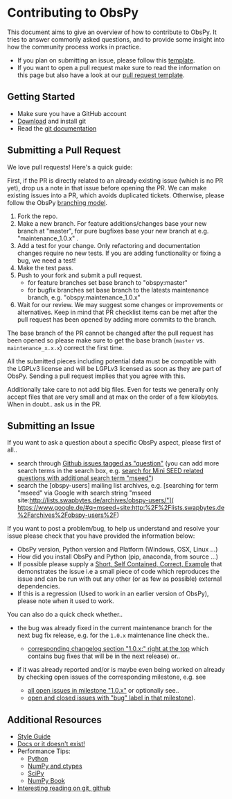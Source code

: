 # Contributing to ObsPy

This document aims to give an overview of how to contribute to ObsPy. It tries
to answer commonly asked questions, and to provide some insight into how the
community process works in practice.

* If you plan on submitting an issue, please follow this [template](https://github.com/obspy/obspy/blob/master/.github/ISSUE_TEMPLATE.md).
* If you want to open a pull request make sure to read the information on this page but also have a look at our [pull request template](https://github.com/obspy/obspy/blob/master/.github/PULL_REQUEST_TEMPLATE.md).

## Getting Started

 * Make sure you have a GitHub account
 * [Download](https://git-scm.com/downloads) and install git
 * Read the [git documentation](https://git-scm.com/book/en/Git-Basics)

## Submitting a Pull Request

We love pull requests! Here's a quick guide:

First, if the PR is directly related to an already existing issue (which is no PR yet), drop us a note in that issue before opening the PR. We can make existing issues into a PR, which avoids duplicated tickets. Otherwise, please follow the ObsPy [branching model](https://github.com/obspy/obspy/wiki/ObsPy-Git-Branching-Model).

 1. Fork the repo.
 2. Make a new branch. For feature additions/changes base your new branch at "master", for pure bugfixes base your new branch at e.g. "maintenance_1.0.x" .
 3. Add a test for your change. Only refactoring and documentation changes require no new tests. If you are adding functionality or fixing a bug, we need a test!
 4. Make the test pass.
 5. Push to your fork and submit a pull request.
    - for feature branches set base branch to "obspy:master"
    - for bugfix branches set base branch to the latests maintenance branch, e.g. "obspy:maintenance_1.0.x"
 6. Wait for our review. We may suggest some changes or improvements or alternatives. Keep in mind that PR checklist items can be met after the pull request has been opened by adding more commits to the branch.

The base branch of the PR cannot be changed after the pull request has been opened so please make sure to get the base branch (`master` vs. `maintenance_x.x.x`) correct the first time.

All the submitted pieces including potential data must be compatible with the LGPLv3 license and will be LGPLv3 licensed as soon as they are part of ObsPy. Sending a pull request implies that you agree with this.

Additionally take care to not add big files. Even for tests we generally only accept files that are very small and at max on the order of a few kilobytes. When in doubt.. ask us in the PR.

## Submitting an Issue

If you want to ask a question about a specific ObsPy aspect, please first of all..

 * search through [Github issues tagged as "question"](https://github.com/obspy/obspy/issues?q=label%3Aquestion)
   (you can add more search terms in the search box, e.g.
   [search for Mini SEED related questions with additional search term "mseed"](
    https://github.com/obspy/obspy/issues?utf8=%E2%9C%93&q=label%3Aquestion+mseed))
 * search the [obspy-users] mailing list archives, e.g.
   [searching for term "mseed" via Google with search string "mseed site:http://lists.swapbytes.de/archives/obspy-users/"](
    https://www.google.de/#q=mseed+site:http:%2F%2Flists.swapbytes.de%2Farchives%2Fobspy-users%2F)

If you want to post a problem/bug, to help us understand and resolve your issue
please check that you have provided the information below:

*  ObsPy version, Python version and Platform (Windows, OSX, Linux ...)
*  How did you install ObsPy and Python (pip, anaconda, from source ...)
*  If possible please supply a [Short, Self Contained, Correct, Example](http://sscce.org/)
      that demonstrates the issue i.e a small piece of code which reproduces
      the issue and can be run with out any other (or as few as possible)
      external dependencies.
*  If this is a regression (Used to work in an earlier version of ObsPy),
      please note when it used to work.

You can also do a quick check whether..

 * the bug was already fixed in the current maintenance branch for the next bug
   fix release, e.g. for the `1.0.x` maintenance line check the..

   * [corresponding changelog section "1.0.x:" right at the top](
      https://github.com/obspy/obspy/blob/maintenance_1.0.x/CHANGELOG.txt)
      which contains bug fixes that will be in the next release) or..

 * if it was already reported and/or is maybe even being worked on already by
   checking open issues of the corresponding milestone, e.g. see

   * [all open issues in milestone "1.0.x"](
      https://github.com/obspy/obspy/milestones/1.0.x) or optionally see..
   * [open and closed issues with "bug" label in that milestone](
      https://github.com/obspy/obspy/issues?utf8=%E2%9C%93&q=milestone%3A1.0.x+label%3Abug+)).

## Additional Resources

 * [Style Guide](https://docs.obspy.org/coding_style.html)
 * [Docs or it doesn't exist!](http://lukeplant.me.uk/blog/posts/docs-or-it-doesnt-exist/)
 * Performance Tips:
    * [Python](https://wiki.python.org/moin/PythonSpeed/PerformanceTips)
    * [NumPy and ctypes](https://www.scipy.org/Cookbook/Ctypes)
    * [SciPy](https://wiki.scipy.org/PerformancePython)
    * [NumPy Book](http://csc.ucdavis.edu/~chaos/courses/nlp/Software/NumPyBook.pdf)
 * [Interesting reading on git, github](https://github.com/obspy/obspy/wiki/Interesting-Reading-on-Git%2C-GitHub)
